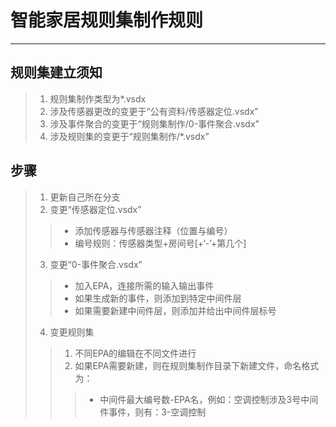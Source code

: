 # 智能家居规则集制作规则
---------------------
## 规则集建立须知
  > 1. 规则集制作类型为*.vsdx
  > 2. 涉及传感器更改的变更于“公有资料\/传感器定位.vsdx”
  > 3. 涉及事件聚合的变更于“规则集制作\/0\-事件聚合.vsdx”
  > 4. 涉及规则集的变更于“规则集制作\/\*.vsdx”
## 步骤
  > 1. 更新自己所在分支
  > 2. 变更“传感器定位.vsdx”
  > > * 添加传感器与传感器注释（位置与编号）
  > > * 编号规则：传感器类型+房间号\[+‘-’+第几个\]
  > 3. 变更“0\-事件聚合.vsdx”
  > > * 加入EPA，连接所需的输入输出事件
  > > * 如果生成新的事件，则添加到特定中间件层
  > > * 如果需要新建中间件层，则添加并给出中间件层标号
  > 4. 变更规则集
  > > 1. 不同EPA的编辑在不同文件进行
  > > 2. 如果EPA需要新建，则在规则集制作目录下新建文件，命名格式为：
  > > > * 中间件最大编号数\-EPA名，例如：空调控制涉及3号中间件事件，则有：3\-空调控制
